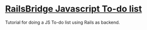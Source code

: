 # [RailsBridge Javascript To-do list](http://docs.railsbridge.org/javascript-to-do-list/)

Tutorial for doing a JS To-do list using Rails as backend.
